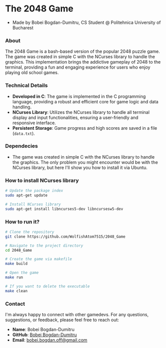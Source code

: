 # The 2048 Game

 - Made by Bobei Bogdan-Dumitru, CS Student @ Politehnica University of Bucharest

###  About 
The 2048 Game is a bash-based version of the popular 2048 puzzle 
game. The game was created in simple C with the NCurses library to 
handle the graphics. This implementation brings the addictive gameplay 
of 2048 to the terminal, providing a fun and engaging experience 
for users who enjoy playing old school games.

### Technical Details

- **Developed in C**: The game is implemented in the C programming language, providing a robust and efficient core for game logic and data handling.
- **NCurses Library**: Utilizes the NCurses library to handle all terminal display and input functionalities, ensuring a user-friendly and responsive interface.
- **Persistent Storage**: Game progress and high scores are saved in a file (`data.txt`).

###  Dependecies
- The game was created in simple C with the NCurses library to handle 
the graphics. The only problem you might encounter would be with the
NCurses library, but here I'll show you how to install it via Ubuntu.

###  How to install NCurses library
```bash
# Update the package index
sudo apt-get update

# Install NCurses library
sudo apt-get install libncurses5-dev libncursesw5-dev
```

###  How to run it?
```bash
# Clone the repository
git clone https://github.com/WolfishAtom7515/2048_Game

# Navigate to the project directory
cd 2048_Game

# Create the game via makefile
make build

# Open the game
make run

# If you want to delete the executable
make clean
```

### Contact

I'm always happy to connect with other gamedevs.
For any questions, suggestions, or feedback, please feel free to reach out:

- **Name**: Bobei Bogdan-Dumitru
- **GitHub**: [Bobei Bogdan-Dumitru](https://github.com/WolfishAtom7515)
- **Email**: [bobei.bogdan.off@gmail.com](bobei.bogdan.off@gmail.com)
